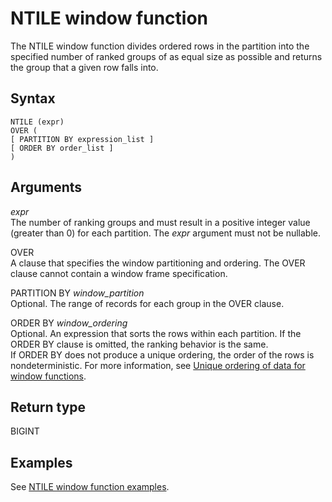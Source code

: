 # NTILE window function<a name="r_WF_NTILE"></a>

 The NTILE window function divides ordered rows in the partition into the specified number of ranked groups of as equal size as possible and returns the group that a given row falls into\. 

## Syntax<a name="r_WF_NTILE-synopsis"></a>

```
NTILE (expr)
OVER ( 
[ PARTITION BY expression_list ] 
[ ORDER BY order_list ]
)
```

## Arguments<a name="r_WF_NTILE-arguments"></a>

 *expr*   
The number of ranking groups and must result in a positive integer value \(greater than 0\) for each partition\. The *expr* argument must not be nullable\. 

OVER   
 A clause that specifies the window partitioning and ordering\. The OVER clause cannot contain a window frame specification\. 

PARTITION BY *window\_partition*   
Optional\. The range of records for each group in the OVER clause\. 

ORDER BY *window\_ordering*   
Optional\. An expression that sorts the rows within each partition\. If the ORDER BY clause is omitted, the ranking behavior is the same\.  
If ORDER BY does not produce a unique ordering, the order of the rows is nondeterministic\. For more information, see [Unique ordering of data for window functions](r_Examples_order_by_WF.md)\. 

## Return type<a name="r_WF_NTILE-return-type"></a>

BIGINT

## Examples<a name="r_WF_NTILE-examples"></a>

See [NTILE window function examples](r_Examples_of_NTILE_WF.md)\. 